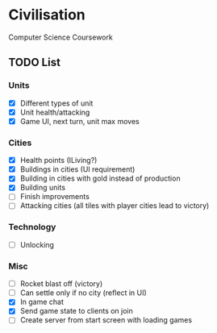# Civilisation

Computer Science Coursework

## TODO List

### Units
- [x] Different types of unit
- [x] Unit health/attacking
- [x] Game UI, next turn, unit max moves

### Cities
- [x] Health points (ILiving?)
- [x] Buildings in cities (UI requirement)
- [x] Building in cities with gold instead of production
- [x] Building units
- [ ] Finish improvements
- [ ] Attacking cities (all tiles with player cities lead to victory)

### Technology
- [ ] Unlocking

### Misc
- [ ] Rocket blast off (victory)
- [ ] Can settle only if no city (reflect in UI)
- [x] In game chat
- [x] Send game state to clients on join
- [ ] Create server from start screen with loading games
